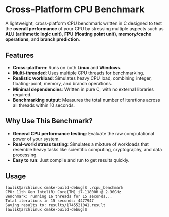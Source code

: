 # Cross-Platform CPU Benchmark

A lightweight, cross-platform CPU benchmark written in C designed to test the **overall performance** of your CPU by stressing multiple aspects such as **ALU (arithmetic logic unit)**, **FPU (floating point unit)**, **memory/cache operations**, and **branch prediction**.

## Features

- **Cross-platform**: Runs on both **Linux** and **Windows**.
- **Multi-threaded**: Uses multiple CPU threads for benchmarking.
- **Realistic workload**: Simulates heavy CPU load, combining integer, floating-point, memory, and branch operations.
- **Minimal dependencies**: Written in pure C, with no external libraries required.
- **Benchmarking output**: Measures the total number of iterations across all threads within 10 seconds.

## Why Use This Benchmark?

- **General CPU performance testing**: Evaluate the raw computational power of your system.
- **Real-world stress testing**: Simulates a mixture of workloads that resemble heavy tasks like scientific computing, cryptography, and data processing.
- **Easy to run**: Just compile and run to get results quickly.

## Usage

```
[awlik@archlinux cmake-build-debug]$ ./cpu_benchmark 
CPU: 11th Gen Intel(R) Core(TM) i7-11800H @ 2.30GHz
Benchmark: running 16 threads for 15 seconds...
Total iterations in 15 seconds: 4477947
Saving results to: results/1745521041.result
[awlik@archlinux cmake-build-debug]$
```

